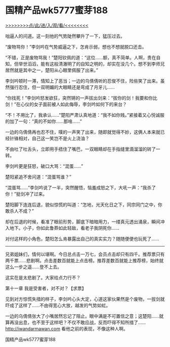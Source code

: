 # 国精产品wk5777蜜芽188

<a href="https://8h9e.vip/">>>>>>>>>点/此/进/入/观/看/<<<<<<<<</a>

咄逼人的问道。这一刻他的气势陡然攀升了一下，猛压过去。

“废物骂你！”李剑吟在气势威逼之下，怎肯示弱，想也不想就脱口还击。

“不错，正是废物骂我！”楚阳钦佩的道：“这位……额，真不简单。人啊，贵在自知，但举世滔滔，能有这般清澈明了的自知之明的，却实在没几个。想不到李师兄居然就是其中之一，楚阳从心眼里佩服了出来。”

李剑吟顿时一滞，情知上了恶当；一边的乌倩倩听的忍俊不住，险些笑了出来。虽然强行忍住，但一双明媚的大眼睛还是弯成了月牙儿……

“你找死！”李剑吟怒发欲狂，突然锵的一声拔出剑来：“拔你的剑！我要和你比剑！”在心仪的女子面前被人如此侮辱，李剑吟如何下的来台？

“不！不用比了，我承认……”楚阳严肃认真地道：“我不如你贱。”紧接着又心悦诚服的加了一句：“真的不如你……那啥……”

一边的乌倩倩再也忍不住，噗的一声笑了出来，随即就觉得不妙，这俩人本来就已经针锋相对，自己这一笑岂不是火上浇油？

不由吐了吐舌头，立即用手捂住了嘴巴，一双眼睛却在手指缝里滴溜溜的转了一转。

李剑吟更是狂怒，破口大骂：“混蛋……”

楚阳紧追不舍问道：“混蛋骂谁？”

“混蛋骂……”李剑吟说了一半，突然醒悟，恼羞成怒之下，大吼一声：“我杀了你！”挺剑冲了过来。

楚阳脚下连连后退，貌似惊慌的叫道：“怎地，光天化日之下，同宗同门之中，你敢杀人不成？”

却在后退的时候，看准了眼前形势，脚底下暗暗用力，一缕真元透出涌泉，瞬间冲入地下。小子，你如此鲁莽如此轻敌，看老子我阴死你……

对付这样的小角色，楚阳怎么肯暴露出自己的真实实力？随随便便也玩死了……

*****************

兄弟姐妹们，情何以堪啊。今日总点击一万七，会员点击却只有四千。推荐票只有两千票……悲剧啊。点击差数百就能上点击榜。推荐差数百就能上推荐榜，始终就这么一步之遥……登不上去。

这实在是太悲剧了。大家给点力行不？

第十一章 我是受害者，对不对？【求票】

见到对方惊慌失措的样子，李剑吟心头大定，心道这家伙果然是个废物，一拔剑就吓成了这样了……不由得宽心大放，越发的气势如虹。

一边的乌倩倩张大了小嘴居然忘记了阻止。眼中满是不可置信之意；这楚阳……就算再没出息，也不至于这样吧？不仅不敢应战，反而吓得不知所措了……
http://iwandarmawan.com
看他之前的表现，不像这种人啊。

国精产品wk5777蜜芽188

